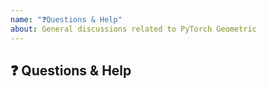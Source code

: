```yaml
---
name: "❓Questions & Help"
about: General discussions related to PyTorch Geometric
---
```


## ❓ Questions & Help

<!-- A clear and concise description of the question. -->
